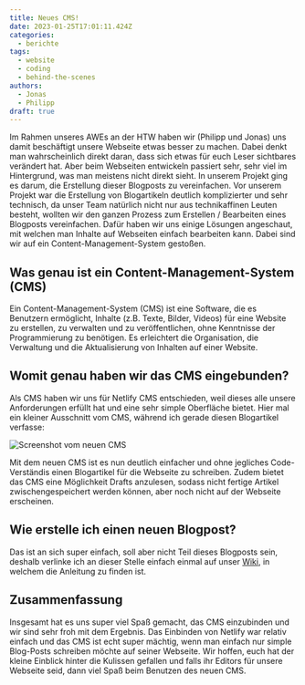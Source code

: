 ```yaml
---
title: Neues CMS!
date: 2023-01-25T17:01:11.424Z
categories:
  - berichte
tags:
  - website
  - coding
  - behind-the-scenes
authors:
  - Jonas
  - Philipp
draft: true
---
```

Im Rahmen unseres AWEs an der HTW haben wir (Philipp und Jonas) uns damit beschäftigt unsere Webseite etwas besser zu machen. Dabei denkt man wahrscheinlich direkt daran, dass sich etwas für euch Leser sichtbares verändert hat. Aber beim Webseiten entwickeln passiert sehr, sehr viel im Hintergrund, was man meistens nicht direkt sieht. In unserem Projekt ging es darum, die Erstellung dieser Blogposts zu vereinfachen. Vor unserem Projekt war die Erstellung von Blogartikeln deutlich komplizierter und sehr technisch, da unser Team natürlich nicht nur aus technikaffinen Leuten besteht, wollten wir den ganzen Prozess zum Erstellen / Bearbeiten eines Blogposts vereinfachen. Dafür haben wir uns einige Lösungen angeschaut, mit welchen man Inhalte auf Webseiten einfach bearbeiten kann. Dabei sind wir auf ein Content-Management-System gestoßen.

## Was genau ist ein Content-Management-System (CMS)

Ein Content-Management-System (CMS) ist eine Software, die es Benutzern ermöglicht, Inhalte (z.B. Texte, Bilder, Videos) für eine Website zu erstellen, zu verwalten und zu veröffentlichen, ohne Kenntnisse der Programmierung zu benötigen. Es erleichtert die Organisation, die Verwaltung und die Aktualisierung von Inhalten auf einer Website.

## Womit genau haben wir das CMS eingebunden?

A﻿ls CMS haben wir uns für Netlify CMS entschieden, weil dieses alle unsere Anforderungen erfüllt hat und eine sehr simple Oberfläche bietet. Hier mal ein kleiner Ausschnitt vom CMS, während ich gerade diesen Blogartikel verfasse:

![](/images/cms/screenshot-from-2023-01-27-13-03-30.png "Screenshot vom neuen CMS")

M﻿it dem neuen CMS ist es nun deutlich einfacher und ohne jegliches Code-Verständis einen Blogartikel für die Webseite zu schreiben. Zudem bietet das CMS eine Möglichkeit Drafts anzulesen, sodass nicht fertige Artikel zwischengespeichert werden können, aber noch nicht auf der Webseite erscheinen.



## W﻿ie erstelle ich einen neuen Blogpost?

D﻿as ist an sich super einfach, soll aber nicht Teil dieses Blogposts sein, deshalb verlinke ich an dieser Stelle einfach einmal auf unser [Wiki](https://github.com/Coderdojo-Schoeneweide/website-hugo/blob/master/how-to-blog.md), in welchem die Anleitung zu finden ist. 

## Z﻿usammenfassung

I﻿nsgesamt hat es uns super viel Spaß gemacht, das CMS einzubinden und wir sind sehr froh mit dem Ergebnis. Das Einbinden von Netlify war relativ einfach und das CMS ist echt super mächtig, wenn man einfach nur simple Blog-Posts schreiben möchte auf seiner Webseite. Wir hoffen, euch hat der kleine Einblick hinter die Kulissen gefallen und falls ihr Editors für unsere Webseite seid, dann viel Spaß beim Benutzen des neuen CMS.